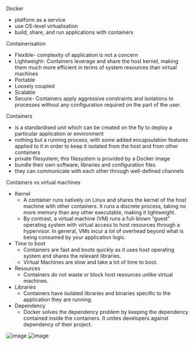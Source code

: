 Docker
- platform as a service
- use OS-level virtualisation
- build, share, and run applications with containers

Containerisation
- Flexible- complexity of application is not a concern
- Lightweight- Containers leverage and share the host kernel, making them much more efficient in terms of system resources than virtual machines
- Portable
- Loosely coupled
- Scalable
- Secure- Containers apply aggressive constraints and isolations to processes without any configuration required on the part of the user.

Containers
- is a standardised unit which can be created on the fly to deploy a particular application or environment
- nothing but a running process, with some added encapsulation features applied to it in order to keep it isolated from the host and from other containers
- private filesystem; this filesystem is provided by a Docker image
- bundle their own software, libraries and configuration files
- they can communicate with each other through well-defined channels

Containers vs virtual machines
- Kernel
    - A container runs natively on Linux and shares the kernel of the host machine with other containers. It runs a discrete process, taking no more memory than any other executable, making it lightweight.
    - By contrast, a virtual machine (VM) runs a full-blown “guest” operating system with virtual access to host resources through a hypervisor. In general, VMs incur a lot of overhead beyond what is being consumed by your application logic.
- Time to boot
    - Containers are fast and boots quickly as it uses host operating system and shares the relevant libraries.
    - Virtual Machines are slow and take a lot of time to boot.
- Resources
    - Containers do not waste or block host resources unlike virtual machines.
- Libraries
    - Containers have isolated libraries and binaries specific to the application they are running.
- Dependency
    - Docker solves the dependency problem by keeping the dependency contained inside the containers. It unites developers against dependency of their project.

![image](https://user-images.githubusercontent.com/15718435/151668943-67df5209-0f07-439e-b984-2da527335bf2.png)
![image](https://user-images.githubusercontent.com/15718435/151668946-29a55a30-ab43-4f72-bafb-8a8a4d4d34e0.png)


